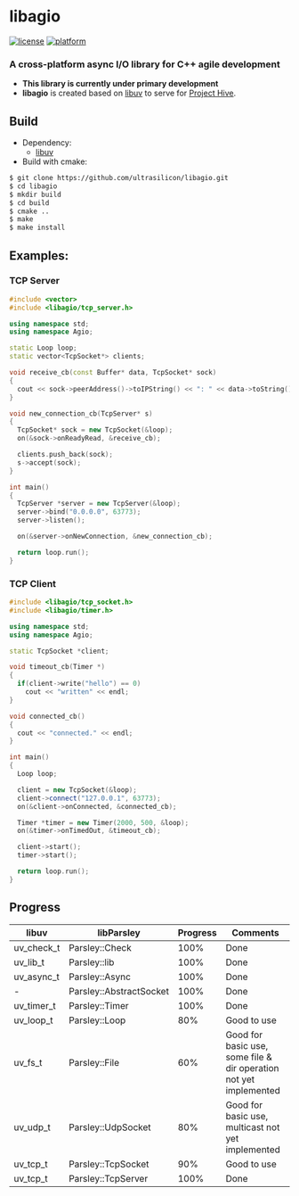 # libagio
[![license](https://img.shields.io/github/license/ultrasilicon/libParsley.svg)](https://github.com/ultrasilicon/libParsley/blob/master/LICENSE)
[![platform](https://img.shields.io/badge/Platform-desktop%20%7C%20mobile-ff69b4.svg?style=flat)](http://doc.qt.io/qt-5/supported-platforms.html)

### A cross-platform async I/O library for C++ agile development
* **This library is currently under primary development**
* **libagio** is created based on [libuv](https://github.com/libuv/libuv) to serve for [Project Hive](https://github.com/HiveChat/Hive-desktop).

## Build

- Dependency:
  - [libuv](https://github.com/libuv/libuv)
- Build with cmake:

```bash
$ git clone https://github.com/ultrasilicon/libagio.git
$ cd libagio
$ mkdir build 
$ cd build
$ cmake ..
$ make
$ make install
```

## Examples:

### TCP Server

```c++
#include <vector>
#include <libagio/tcp_server.h>

using namespace std;
using namespace Agio;

static Loop loop;
static vector<TcpSocket*> clients;

void receive_cb(const Buffer* data, TcpSocket* sock)
{
  cout << sock->peerAddress()->toIPString() << ": " << data->toString() << endl;
}

void new_connection_cb(TcpServer* s)
{
  TcpSocket* sock = new TcpSocket(&loop);
  on(&sock->onReadyRead, &receive_cb);

  clients.push_back(sock);
  s->accept(sock);
}

int main()
{
  TcpServer *server = new TcpServer(&loop);
  server->bind("0.0.0.0", 63773);
  server->listen();

  on(&server->onNewConnection, &new_connection_cb);

  return loop.run();
}
```

### TCP Client

```c++
#include <libagio/tcp_socket.h>
#include <libagio/timer.h>

using namespace std;
using namespace Agio;

static TcpSocket *client;

void timeout_cb(Timer *)
{  
  if(client->write("hello") == 0)
    cout << "written" << endl;
}

void connected_cb()
{
  cout << "connected." << endl;
}

int main()
{
  Loop loop;

  client = new TcpSocket(&loop);
  client->connect("127.0.0.1", 63773);
  on(&client->onConnected, &connected_cb);

  Timer *timer = new Timer(2000, 500, &loop);
  on(&timer->onTimedOut, &timeout_cb);

  client->start();
  timer->start();

  return loop.run();
}
```



## Progress

libuv | libParsley | Progress | Comments
------- | ------- | ------- | ------- 
uv_check_t | Parsley::Check | 100% | Done 
uv_lib_t | Parsley::lib | 100% | Done 
uv_async_t | Parsley::Async | 100% | Done 
\- | Parsley::AbstractSocket | 100% |Done
uv_timer_t | Parsley::Timer | 100% | Done 
uv_loop_t | Parsley::Loop | 80% | Good to use 
uv_fs_t | Parsley::File | 60% | Good for basic use, some file & dir operation not yet implemented 
uv_udp_t | Parsley::UdpSocket | 80% | Good for basic use, multicast not yet implemented 
uv_tcp_t | Parsley::TcpSocket | 90% |Good to use
uv_tcp_t | Parsley::TcpServer | 100% |Done




